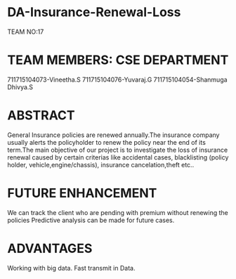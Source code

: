 # DA-Insurance-Renewal-Loss
TEAM NO:17
# TEAM MEMBERS: CSE DEPARTMENT

711715104073-Vineetha.S 711715104076-Yuvaraj.G 711715104054-Shanmuga Dhivya.S

# ABSTRACT
General Insurance policies are renewed annually.The insurance company usually alerts the policyholder to renew the policy near the end of its term.The main objective of our project is to investigate the loss of insurance renewal caused by certain criterias like accidental cases, blacklisting (policy holder, vehicle,engine/chassis), insurance cancelation,theft etc..

# FUTURE ENHANCEMENT
We can track the client who are pending with premium without renewing the policies Predictive analysis can be made for future cases.

# ADVANTAGES
Working with big data. Fast transmit in Data.
